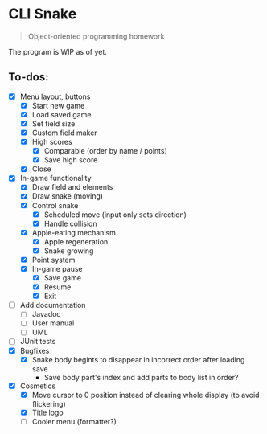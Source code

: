 # CLI Snake
> Object-oriented programming homework

The program is WIP as of yet.

## To-dos:
- [x] Menu layout, buttons
  - [x] Start new game
  - [x] Load saved game
  - [x] Set field size
  - [x] Custom field maker
  - [x] High scores
    - [x] Comparable (order by name / points)
    - [x] Save high score
  - [x] Close
- [x] In-game functionality
  - [x] Draw field and elements
  - [x] Draw snake (moving)
  - [x] Control snake
    - [x] Scheduled move (input only sets direction)
    - [x] Handle collision
  - [x] Apple-eating mechanism
    - [x] Apple regeneration
    - [x] Snake growing
  - [x] Point system
  - [x] In-game pause
    - [x] Save game
    - [x] Resume
    - [x] Exit
- [ ] Add documentation
  - [ ] Javadoc
  - [ ] User manual
  - [ ] UML
- [ ] JUnit tests
- [x] Bugfixes
  - [x] Snake body begints to disappear in incorrect order after loading save
    - Save body part's index and add parts to body list in order?
- [x] Cosmetics
  - [x] Move cursor to 0 position instead of clearing whole display
    (to avoid flickering)
  - [x] Title logo
  - [ ] Cooler menu (formatter?)
